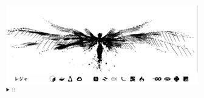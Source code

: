 <img src="./banner.png">
<details><summary> :: </summary>
<!--START_SECTION:waka-->

```
From: 09 August 2024 - To: 03 May 2025

Total Time: 1,324 hrs

Python                     371 hrs 18 mins ///////------------------   26.04 %
PHP                        242 hrs 58 mins ////---------------------   17.04 %
Markdown                   208 hrs 59 mins ////---------------------   14.66 %
Other                      102 hrs 1 min   //-----------------------   07.15 %
```

<!--END_SECTION:waka-->
</details>
